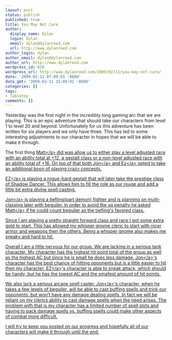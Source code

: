 ```yaml
---
layout: post
status: publish
published: true
title: You May Not Care
author:
  display_name: Dylan
  login: dylan
  email: dylan@dylanreed.com
  url: http://www.dylanreed.com
author_login: dylan
author_email: dylan@dylanreed.com
author_url: http://www.dylanreed.com
wordpress_id: 626
wordpress_url: http://www.dylanreed.com/2009/02/11/you-may-not-care/
date: '2009-02-11 07:00:01 -0600'
date_gmt: '2009-02-11 15:00:01 -0600'
categories: []
tags:
- Tabletop
comments: []
---
```

<p>Yesterday was the first night in the incredibly long gaming arc that we are playing. This is an epic adventure that should take our characters from level 1 to level 20 and beyond. Unfortunately for us this adventure has been written for six players and we only have three. This has led to some interesting adjustments to our character in hopes that we will be able to make it through.</p>
<p>The first thing <a href="http:&#47;&#47;elburrovolador.com&#47;">Matt<&#47;a> did was allow us to either play a level adjusted race with an ability total at +12, a gestalt class or a non-level adjusted race with an ability total of +16. On top of that both <a href="http:&#47;&#47;blogs.myspace.com&#47;index.cfm?fuseaction=blog.ListAll&amp;friendID=306504962">Jon<&#47;a> and <a href="http:&#47;&#47;profile.myspace.com&#47;index.cfm?fuseaction=user.viewProfile&amp;friendID=430704381">Ez<&#47;a> opted to take an additional boon of playing crazy concepts.</p>
<p><a href="http:&#47;&#47;profile.myspace.com&#47;index.cfm?fuseaction=user.viewProfile&amp;friendID=430704381">EZ<&#47;a> is playing a rogue-bard gestalt that will later take the prestige class of Shadow Dancer. This allows him to fill the role as our rouge and add a little bit extra divine spell casting.</p>
<p><a href="http:&#47;&#47;blogs.myspace.com&#47;index.cfm?fuseaction=blog.ListAll&amp;friendID=306504962">Jon<&#47;a> is playing a tiefling(part demon) fighter and is planning on multi-classing later with beguiler. In order to avoid the xp penalty he asked <a href="http:&#47;&#47;elburrovolador.com&#47;">Matt<&#47;a> if he could count beguiler as the tiefling's favored class.</p>
<p>Since I am playing a pretty straight forward class and race I got some extra gold to start. This has allowed my whisper gnome cleric to start with nicer armor and weapons then the others. Being a whisper gnome also makes me sneaky and hard to hit.</p>
<p>Overall I am a little nervous for our group. We are lacking in a serious tank character. My character has the highest hit point total of the group as well as the highest AC but since he is small he does less damage. <a href="http:&#47;&#47;blogs.myspace.com&#47;index.cfm?fuseaction=blog.ListAll&amp;friendID=306504962">Jon<&#47;a>'s character has the best chance of hitting opponents but is a little easier to hit then my character. <a href="http:&#47;&#47;profile.myspace.com&#47;index.cfm?fuseaction=user.viewProfile&amp;friendID=430704381">EZ<&#47;a>'s character is able to sneak attack, which should be handy, but he has the lowest AC and the smallest amount of hit points.</p>
<p>We also lack a serious arcane spell caster. <a href="http:&#47;&#47;blogs.myspace.com&#47;index.cfm?fuseaction=blog.ListAll&amp;friendID=306504962">Jon<&#47;a>'s character, when he takes a few levels of beguiler, will be able to cast buffing spells and trick our opponents, but won't have any damage dealing spells. In fact we will be reliant on my clerics ability to cast damage spells when the need arises. The problem with that is my character has a limited number of spell slots and having to pack damage spells vs. buffing spells could make other aspects of combat more difficult.</p>
<p>I will try to keep you posted on our progress and hopefully all of our characters will make it through until the end.</p>
